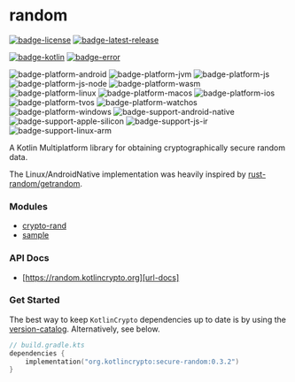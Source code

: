 # random
[![badge-license]][url-license]
[![badge-latest-release]][url-latest-release]

[![badge-kotlin]][url-kotlin]
[![badge-error]][url-error]

![badge-platform-android]
![badge-platform-jvm]
![badge-platform-js]
![badge-platform-js-node]
![badge-platform-wasm]
![badge-platform-linux]
![badge-platform-macos]
![badge-platform-ios]
![badge-platform-tvos]
![badge-platform-watchos]
![badge-platform-windows]
![badge-support-android-native]
![badge-support-apple-silicon]
![badge-support-js-ir]
![badge-support-linux-arm]

A Kotlin Multiplatform library for obtaining cryptographically secure random data.

The Linux/AndroidNative implementation was heavily inspired by [rust-random/getrandom][url-rust-random].

### Modules

 - [crypto-rand](library/crypto-rand/README.md)
 - [sample](sample/README.md)

### API Docs

 - [https://random.kotlincrypto.org][url-docs]

### Get Started

The best way to keep `KotlinCrypto` dependencies up to date is by using the 
[version-catalog][url-version-catalog]. Alternatively, see below.

<!-- TAG_VERSION -->

```kotlin
// build.gradle.kts
dependencies {
    implementation("org.kotlincrypto:secure-random:0.3.2")
}
```

<!-- TODO: Replace
```kotlin
// build.gradle.kts
dependencies {
    implementation("org.kotlincrypto.random:crypto-rand:0.4.0")
}
```
-->

<!-- TAG_VERSION -->
[badge-latest-release]: https://img.shields.io/badge/latest--release-0.3.2-blue.svg?style=flat
[badge-license]: https://img.shields.io/badge/license-Apache%20License%202.0-blue.svg?style=flat

<!-- TAG_DEPENDENCIES -->
[badge-kotlin]: https://img.shields.io/badge/kotlin-1.9.24-blue.svg?logo=kotlin
[badge-error]: https://img.shields.io/badge/kotlincrypto.error-0.2.0-blue.svg

<!-- TAG_PLATFORMS -->
[badge-platform-android]: http://img.shields.io/badge/-android-6EDB8D.svg?style=flat
[badge-platform-jvm]: http://img.shields.io/badge/-jvm-DB413D.svg?style=flat
[badge-platform-js]: http://img.shields.io/badge/-js-F8DB5D.svg?style=flat
[badge-platform-js-node]: https://img.shields.io/badge/-nodejs-68a063.svg?style=flat
[badge-platform-linux]: http://img.shields.io/badge/-linux-2D3F6C.svg?style=flat
[badge-platform-macos]: http://img.shields.io/badge/-macos-111111.svg?style=flat
[badge-platform-ios]: http://img.shields.io/badge/-ios-CDCDCD.svg?style=flat
[badge-platform-tvos]: http://img.shields.io/badge/-tvos-808080.svg?style=flat
[badge-platform-watchos]: http://img.shields.io/badge/-watchos-C0C0C0.svg?style=flat
[badge-platform-wasm]: https://img.shields.io/badge/-wasm-624FE8.svg?style=flat
[badge-platform-windows]: http://img.shields.io/badge/-windows-4D76CD.svg?style=flat
[badge-support-android-native]: http://img.shields.io/badge/support-[AndroidNative]-6EDB8D.svg?style=flat
[badge-support-apple-silicon]: http://img.shields.io/badge/support-[AppleSilicon]-43BBFF.svg?style=flat
[badge-support-js-ir]: https://img.shields.io/badge/support-[js--IR]-AAC4E0.svg?style=flat
[badge-support-linux-arm]: http://img.shields.io/badge/support-[LinuxArm]-2D3F6C.svg?style=flat

[url-latest-release]: https://github.com/KotlinCrypto/random/releases/latest
[url-license]: https://www.apache.org/licenses/LICENSE-2.0.txt
[url-kotlin]: https://kotlinlang.org
[url-rust-random]: https://github.com/rust-random/getrandom
[url-version-catalog]: https://github.com/KotlinCrypto/version-catalog
[url-error]: https://github.com/KotlinCrypto/error
[url-docs]: https://random.kotlincrypto.org
